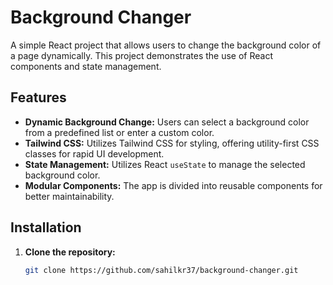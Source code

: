 # Background Changer

A simple React project that allows users to change the background color of a page dynamically. This project demonstrates the use of React components and state management.

## Features

- **Dynamic Background Change:** Users can select a background color from a predefined list or enter a custom color.
- **Tailwind CSS:** Utilizes Tailwind CSS for styling, offering utility-first CSS classes for rapid UI development.
- **State Management:** Utilizes React `useState` to manage the selected background color.
- **Modular Components:** The app is divided into reusable components for better maintainability.

## Installation

1. **Clone the repository:**

   ```bash
   git clone https://github.com/sahilkr37/background-changer.git
   ```
